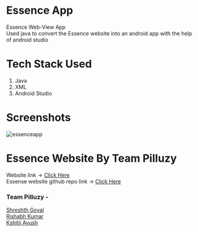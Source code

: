# Essence App
Essence Web-View App <br> 
Used java to convert the Essence website into an android app with the help of android studio <br>

# Tech Stack Used

1. Java
2. XML
3. Android Studio

# Screenshots

![essenceapp](https://user-images.githubusercontent.com/93031862/144748931-a48d7f4a-b0a8-4114-bb79-a8a37ddc21a5.jpeg)

# Essence Website By Team Pilluzy 
Website link -> [Click Here](https://essencefest.netlify.app/)
 <br>
Essense website github repo link -> [Click Here](https://github.com/shreshthgoyal/Essence-Frontend)
 <br>
### Team Pilluzy - 
 [Shreshth Goyal](https://github.com/shreshthgoyal)
 <br>
 [Rishabh Kumar](https://github.com/rish78)
 <br>
 [Kshitij Ayush](https://github.com/kshitij-404)
 <br>
 



